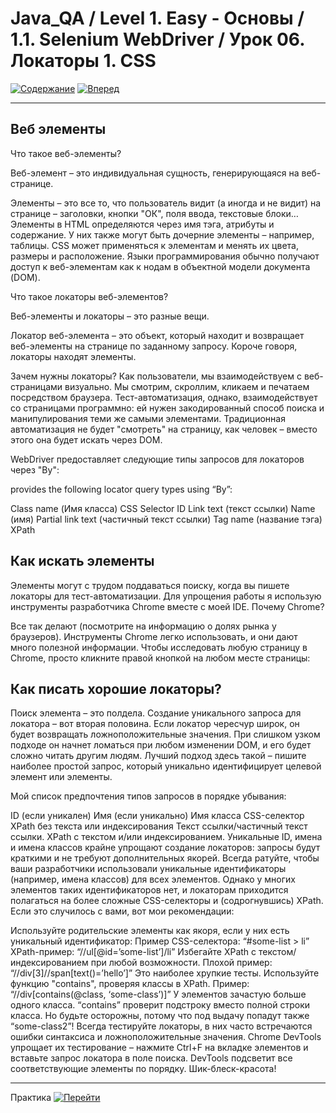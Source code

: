 # Java_QA / Level 1. Easy - Основы / 1.1. Selenium WebDriver / Урок 06. Локаторы 1. CSS

[![Содержание](https://img.shields.io/badge/-%D0%A1%D0%BE%D0%B4%D0%B5%D1%80%D0%B6%D0%B0%D0%BD%D0%B8%D0%B5-purple)](README.md)
[![Вперед](https://img.shields.io/badge/-%D0%92%D0%BF%D0%B5%D1%80%D0%B5%D0%B4-brightgreen)](2.%20Практика.md)

***

## Веб элементы

Что такое веб-элементы?

Веб-элемент – это индивидуальная сущность, генерирующаяся на веб-странице. 

Элементы – это все то, что пользователь видит (а иногда и не видит) на странице – заголовки, кнопки "ОК", поля ввода, текстовые блоки… 
Элементы в HTML определяются через имя тэга, атрибуты и содержание. У них также могут быть дочерние элементы – например, таблицы. 
CSS может применяться к элементам и менять их цвета, размеры и расположение. 
Языки программирования обычно получают доступ к веб-элементам как к нодам в объектной модели документа (DOM).

Что такое локаторы веб-элементов?

Веб-элементы и локаторы – это разные вещи. 

Локатор веб-элемента – это объект, который находит и возвращает веб-элементы на странице по заданному запросу. 
Короче говоря, локаторы находят элементы.

Зачем нужны локаторы? 
Как пользователи, мы взаимодействуем с веб-страницами визуально. Мы смотрим, скроллим, кликаем и печатаем посредством браузера. 
Тест-автоматизация, однако, взаимодействует со страницами программно: ей нужен закодированный способ поиска и манипулирования теми же самыми элементами. 
Традиционная автоматизация не будет "смотреть" на страницу, как человек – вместо этого она будет искать через DOM.

WebDriver предоставляет следующие типы запросов для локаторов через "By":

provides the following locator query types using “By”:

Class name (Имя класса)
CSS Selector
ID
Link text (текст ссылки)
Name (имя)
Partial link text (частичный текст ссылки)
Tag name (название тэга)
XPath

## Как искать элементы

Элементы могут с трудом поддаваться поиску, когда вы пишете локаторы для тест-автоматизации. Для упрощения работы я использую инструменты разработчика Chrome вместе с моей IDE. Почему Chrome?

Все так делают (посмотрите на информацию о долях рынка у браузеров).
Инструменты Chrome легко использовать, и они дают много полезной информации.
Чтобы исследовать любую страницу в Chrome, просто кликните правой кнопкой на любом месте страницы:

## Как писать хорошие локаторы?

Поиск элемента – это полдела. Создание уникального запроса для локатора – вот вторая половина. Если локатор чересчур широк, он будет возвращать ложноположительные значения. При слишком узком подходе он начнет ломаться при любом изменении DOM, и его будет сложно читать другим людям. Лучший подход здесь такой – пишите наиболее простой запрос, который уникально идентифицирует целевой элемент или элементы.

Мой список предпочтения типов запросов в порядке убывания:

ID (если уникален)
Имя (если уникально)
Имя класса
CSS-селектор
XPath без текста или индексирования
Текст ссылки/частичный текст ссылки.
XPath с текстом и/или индексированием.
Уникальные ID, имена и имена классов крайне упрощают создание локаторов: запросы будут краткими и не требуют дополнительных якорей. Всегда ратуйте, чтобы ваши разработчики использовали уникальные идентификаторы (например, имена классов) для всех элементов. Однако у многих элементов таких идентификаторов нет, и локаторам приходится полагаться на более сложные CSS-селекторы и (содрогнувшись) XPath. Если это случилось с вами, вот мои рекомендации:

Используйте родительские элементы как якоря, если у них есть уникальный идентификатор:
Пример CSS-селектора: “#some-list > li”
XPath-пример: “//ul[@id=’some-list’]/li”
Избегайте XPath с текстом/индексированием при любой возможности.
Плохой пример: “//div[3]//span[text()=’hello’]”
Это наиболее хрупкие тесты.
Используйте функцию "contains", проверяя классы в XPath.
Пример: “//div[contains(@class, ‘some-class’)]”
У элементов зачастую больше одного класса.
“contains” проверит подстроку вместо полной строки класса.
Но будьте осторожны, потому что под выдачу попадут также “some-class2”!
Всегда тестируйте локаторы, в них часто встречаются ошибки синтаксиса и ложноположительные значения. Chrome DevTools упрощает их тестирование – нажмите Ctrl+F на вкладке элементов и вставьте запрос локатора в поле поиска. DevTools подсветит все соответствующие элементы по порядку. Шик-блеск-красота!

***

Практика [![Перейти](https://img.shields.io/badge/-%D0%9F%D0%B5%D1%80%D0%B5%D0%B9%D1%82%D0%B8-blue)](2.%20Практика.md)
